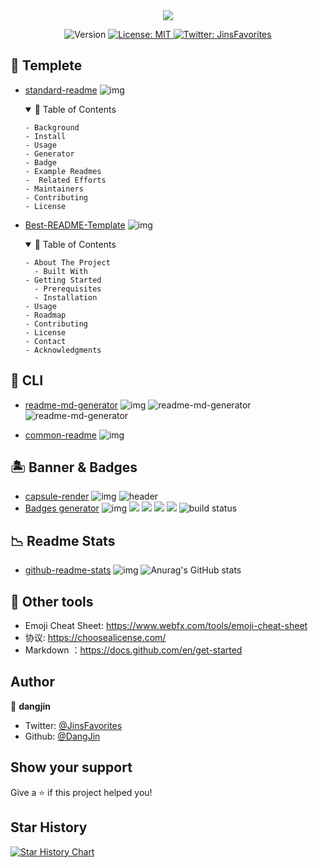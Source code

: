 <div align="center">
<img src="https://capsule-render.vercel.app/api?type=venom&height=200&color=auto&text=awesome-readme-generator-tools&textBg=false&fontColor=24ac56&fontAlign=50&desc=收录了一些可以快速创建出精美%20readme.md%20的工具集合&descAlign=50&descAlignY=71&fontSize=45&section=header&animation=fadeIn&reversal=false" />
</div>
<p align="center">
  <img alt="Version" src="https://img.shields.io/badge/version-0.1.0-blue.svg?cacheSeconds=2592000" />
  <a href="#" target="_blank">
    <img alt="License: MIT" src="https://img.shields.io/badge/License-MIT-yellow.svg" />
  </a>
  <a href="https://twitter.com/JinsFavorites" target="_blank">
    <img alt="Twitter: JinsFavorites" src="https://img.shields.io/twitter/follow/JinsFavorites.svg?style=social" />
  </a>
</p>

## 🚀 Templete

- [standard-readme](https://github.com/RichardLitt/standard-readme)
![img](https://img.shields.io/github/stars/RichardLitt/standard-readme?label=Star)

  <details open>
    <summary>📃 Table of Contents</summary>

      - Background
      - Install
      - Usage
      - Generator
      - Badge
      - Example Readmes
      -  Related Efforts
      - Maintainers
      - Contributing
      - License

  </details>

- [Best-README-Template](https://github.com/)
![img](https://img.shields.io/github/stars/othneildrew/Best-README-Template?label=Star)


  <details open>
    <summary>📃 Table of Contents</summary>

      - About The Project
        - Built With
      - Getting Started
        - Prerequisites
        - Installation
      - Usage
      - Roadmap
      - Contributing
      - License
      - Contact
      - Acknowledgments

  </details>
## 🛵 CLI
- [readme-md-generator](https://github.com/kefranabg/readme-md-generator)
![img](https://img.shields.io/github/stars/kefranabg/readme-md-generator?label=Star)
![readme-md-generator](https://user-images.githubusercontent.com/9840435/60266022-72a82400-98e7-11e9-9958-f9004c2f97e1.gif)
![readme-md-generator](https://user-images.githubusercontent.com/9840435/60266090-9cf9e180-98e7-11e9-9cac-3afeec349bbc.jpg)

- [common-readme](https://github.com/hackergrrl/common-readme)
![img](https://img.shields.io/github/stars/hackergrrl/common-readme?label=Star)

## 🏝 Banner & Badges

  - [capsule-render](https://github.com/kyechan99/capsule-render) 
  ![img](https://img.shields.io/github/stars/kyechan99/capsule-render?label=Star)
  ![header](https://capsule-render.vercel.app/api?type=waving&color=auto&height=200&section=header&text=capsule%20render&fontSize=90&animation=fadeIn&fontAlignY=38&descAlignY=51&descAlign=62)
  - [Badges generator](https://github.com/badges/shields)
  ![img](https://img.shields.io/github/stars/badges/shields?label=Star)
<img src="https://img.shields.io/github/contributors/badges/shields" /> <img src="https://img.shields.io/opencollective/backers/shields" /> <img src="https://img.shields.io/opencollective/sponsors/shields" /> <img src="https://img.shields.io/github/commit-activity/m/badges/shields" /> <img src="https://img.shields.io/circleci/project/github/badges/shields/master" alt="build status">

## 📉 Readme Stats
- [github-readme-stats](https://github.com/anuraghazra/github-readme-stats)
![img](https://img.shields.io/github/stars/anuraghazra/github-readme-stats?label=Star)
![Anurag's GitHub stats](https://github-readme-stats.vercel.app/api?username=anuraghazra&show_icons=true&theme=radical)

## 🎁 Other tools 
- Emoji Cheat Sheet: https://www.webfx.com/tools/emoji-cheat-sheet
- 协议: https://choosealicense.com/
- Markdown ：https://docs.github.com/en/get-started

## Author

👤 **dangjin**

* Twitter: [@JinsFavorites](https://twitter.com/JinsFavorites)
* Github: [@DangJin](https://github.com/DangJin)

## Show your support

Give a ⭐️ if this project helped you!

## Star History

[![Star History Chart](https://api.star-history.com/svg?repos=DangJin/awesome-readme-generator-tools&type=Date)](https://star-history.com/#DangJin/awesome-readme-generator-tools&Date)
